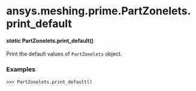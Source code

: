 <a id="ansys-meshing-prime-partzonelets-print-default"></a>

# ansys.meshing.prime.PartZonelets.print_default

<a id="ansys.meshing.prime.PartZonelets.print_default"></a>

#### *static* PartZonelets.print_default()

Print the default values of `PartZonelets` object.

### Examples

```pycon
>>> PartZonelets.print_default()
```

<!-- !! processed by numpydoc !! -->

